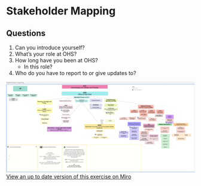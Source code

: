 
# Stakeholder Mapping

## Questions

1. Can you introduce yourself?
1. What’s your role at OHS?
1. How long have you been at OHS? 
    * In this role?
1. Who do you have to report to or give updates to?

![Image of Stakeholder Mapping exercise](../../images/stakeholder-mapping.png)
[View an up to date version of this exercise on Miro](https://miro.com/app/board/o9J_lCdf5Iw=/?moveToWidget=3074457359393677819&cot=14)
